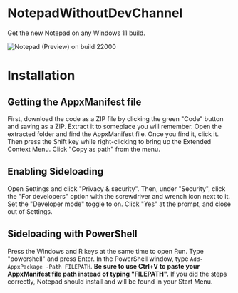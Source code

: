 # NotepadWithoutDevChannel
Get the new Notepad on any Windows 11 build.

![Notepad (Preview) on build 22000](https://i.imgur.com/FWOXddh.jpg)
# Installation
## Getting the AppxManifest file
First, download the code as a ZIP file by clicking the green "Code" button and saving as a ZIP. Extract it to someplace you will remember. Open the extracted folder and find the AppxManifest file. Once you find it, click it. Then press the Shift key while right-clicking to bring up the Extended Context Menu. Click "Copy as path" from the menu.
## Enabling Sideloading
Open Settings and click "Privacy & security". Then, under "Security", click the "For developers" option with the screwdriver and wrench icon next to it. Set the "Developer mode" toggle to on.  Click "Yes" at the prompt, and close out of Settings.
## Sideloading with PowerShell
Press the Windows and R keys at the same time to open Run. Type "powershell" and press Enter. In the PowerShell window, type `Add-AppxPackage -Path FILEPATH`. **Be sure to use Ctrl+V to paste your AppxManifest file path instead of typing "FILEPATH".** If you did the steps correctly, Notepad should install and will be found in your Start Menu.
